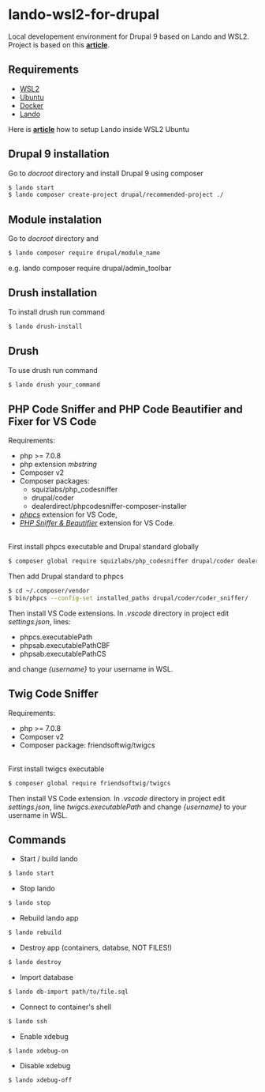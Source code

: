 # lando-wsl2-for-drupal
Local developement environment for Drupal 9 based on Lando and WSL2. </br>
Project is based on this **[article](https://www.liip.ch/en/blog/setup-drupal-and-lando-with-wsl2-on-windows)**.

## Requirements

* [WSL2](https://docs.microsoft.com/en-us/windows/wsl/install-win10)
* [Ubuntu](https://www.microsoft.com/pl-pl/p/ubuntu/9nblggh4msv6)
* [Docker](https://www.docker.com/products/docker-desktop)
* [Lando](https://docs.lando.dev/)

Here is **[article](https://www.liip.ch/en/blog/setup-drupal-and-lando-with-wsl2-on-windows)** how to setup Lando inside WSL2 Ubuntu

## Drupal 9 installation
Go to *docroot* directory and install Drupal 9 using composer
```bash
$ lando start
$ lando composer create-project drupal/recommended-project ./
```

## Module instalation
Go to *docroot* directory and 
```bash
$ lando composer require drupal/module_name
```
e.g. lando composer require drupal/admin_toolbar

## Drush installation
To install drush run command
```bash
$ lando drush-install
```

## Drush
To use drush run command
```bash
$ lando drush your_command
``` 

## PHP Code Sniffer and PHP Code Beautifier and Fixer for VS Code
Requirements:
* php >= 7.0.8
* php extension *mbstring* 
* Composer v2
* Composer packages: 
    * squizlabs/php_codesniffer
    * drupal/coder
    * dealerdirect/phpcodesniffer-composer-installer
* *[phpcs](https://marketplace.visualstudio.com/items?itemName=ikappas.phpcs)* extension for VS Code,
* *[PHP Sniffer & Beautifier](https://marketplace.visualstudio.com/items?itemName=ValeryanM.vscode-phpsab)* extension for VS Code.


</br>
First install phpcs executable and Drupal standard globally

```bash
$ composer global require squizlabs/php_codesniffer drupal/coder dealerdirect/phpcodesniffer-composer-installer
```

Then add Drupal standard to phpcs

```bash
$ cd ~/.composer/vendor
$ bin/phpcs --config-set installed_paths drupal/coder/coder_sniffer/
```

Then install VS Code extensions. In *.vscode* directory in project edit *settings.json*, lines:
* phpcs.executablePath
* phpsab.executablePathCBF
* phpsab.executablePathCS

and change *{username}* to your username in WSL.

## Twig Code Sniffer
Requirements:
* php >= 7.0.8 
* Composer v2
* Composer package: friendsoftwig/twigcs

</br>
First install twigcs executable 

```bash
$ composer global require friendsoftwig/twigcs
```

Then install VS Code extension. In *.vscode* directory in project edit *settings.json*, line *twigcs.executablePath* and change *{username}* to your username in WSL.

## Commands
* Start / build lando
```bash
$ lando start
```
* Stop lando
```bash
$ lando stop
```
* Rebuild lando app
```bash
$ lando rebuild
```
* Destroy app (containers, databse, NOT FILES!)
```bash
$ lando destroy
```
* Import database
```bash
$ lando db-import path/to/file.sql
```
* Connect to container's shell 
```bash
$ lando ssh
```
* Enable xdebug
```bash
$ lando xdebug-on
```
* Disable xdebug
```bash
$ lando xdebug-off
```